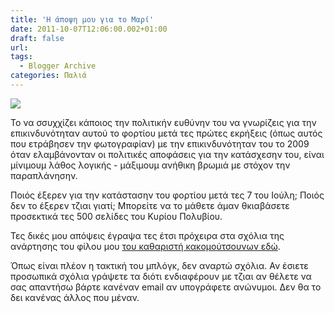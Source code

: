 ```yaml
---
title: 'Η άποψη μου για το Μαρί'
date: 2011-10-07T12:06:00.002+01:00
draft: false
url: 
tags:
  - Blogger Archive
categories: Παλιά
---
```


[![](https://blogger.googleusercontent.com/img/b/R29vZ2xl/AVvXsEiJPnFklYCI6moN6DC5KGwCS7VRDKAUhInWzWIlMXYLM29u8b8C-0dSHiuFyDK5y3MiHxQ7LaQX9BfgpIOzGLh8yuK-TMFxATG9Sd4x_DWd2n7pmCVxb8reA185qSJBVb7GBV-ezuRweLk/s320/%25CE%259A%25CE%25BF%25CE%25BD%25CF%2584%25CE%25B5%25CE%25B9%25CE%25BD%25CE%25B5%25CF%2581.jpg)](https://blogger.googleusercontent.com/img/b/R29vZ2xl/AVvXsEiJPnFklYCI6moN6DC5KGwCS7VRDKAUhInWzWIlMXYLM29u8b8C-0dSHiuFyDK5y3MiHxQ7LaQX9BfgpIOzGLh8yuK-TMFxATG9Sd4x_DWd2n7pmCVxb8reA185qSJBVb7GBV-ezuRweLk/s1600/%25CE%259A%25CE%25BF%25CE%25BD%25CF%2584%25CE%25B5%25CE%25B9%25CE%25BD%25CE%25B5%25CF%2581.jpg)

Το να σσυχχίζει κάποιος την πολιτικήν ευθύνην του να γνωρίζεις για την επικινδυνότηταν αυτού το φορτίου μετά τες πρώτες εκρήξεις (όπως αυτός που ετράβησεν την φωτογραφίαν) με την επικινδυνότηταν του το 2009 όταν ελαμβάνονταν οι πολιτικές αποφάσεις για την κατάσχεσην του, είναι μίνιμουμ λάθος λογικής - μάξιμουμ ανήθικη βρωμιά με στόχον την παραπλάνησην.  
  
Ποιός έξερεν για την κατάστασην του φορτίου μετά τες 7 του Ιούλη; Ποιός δεν το έξερεν τζιαι γιατί; Μπορείτε να το μάθετε άμαν θκιαβάσετε προσεκτικά τες 500 σελίδες του Κυρίου Πολυβίου.  
  
Τες δικές μου απόψεις έγραψα τες έτσι πρόχειρα στα σχόλια της ανάρτησης του φίλου μου [του καθαριστή κακομούτσουνων εδώ](http://kakomoutsounos.blogspot.com/2011/10/blog-post_07.html).  
  
Όπως είναι πλέον η τακτική του μπλόγκ, δεν αναρτώ σχόλια. Αν έσιετε προσωπικά σχόλια γράψετε τα διότι ενδιαφέρουν με τζιαι αν θέλετε να σας απαντήσω βάρτε κανέναν email αν υπογράφετε ανώνυμοι. Δεν θα το δει κανένας άλλος που μέναν.
